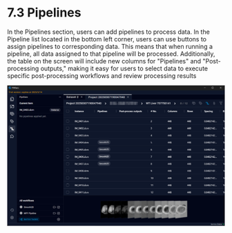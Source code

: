 # 7.3 Pipelines

In the Pipelines section, users can add pipelines to process data. In the Pipeline list located in the bottom left corner, users can use buttons to assign pipelines to corresponding data. This means that when running a pipeline, all data assigned to that pipeline will be processed. Additionally, the table on the screen will include new columns for "Pipelines" and "Post-processing outputs," making it easy for users to select data to execute specific post-processing workflows and review processing results

![Image_3](../images/image_3.png)

